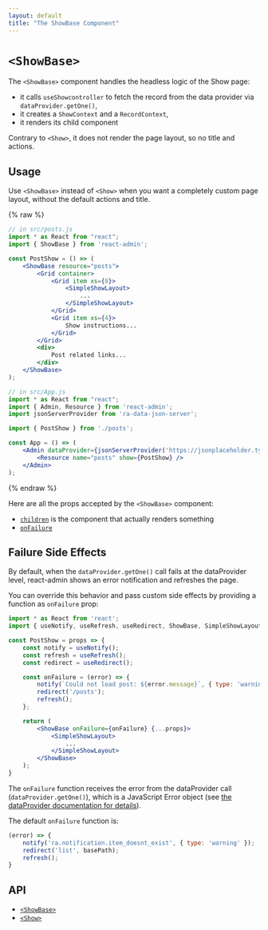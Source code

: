 ```yaml
---
layout: default
title: "The ShowBase Component"
---
```


# `<ShowBase>`

The `<ShowBase>` component handles the headless logic of the Show page:

- it calls `useShowcontroller` to fetch the record from the data provider via `dataProvider.getOne()`,
- it creates a `ShowContext` and a `RecordContext`,
- it renders its child component

Contrary to `<Show>`, it does not render the page layout, so no title and actions.

## Usage

Use `<ShowBase>` instead of `<Show>` when you want a completely custom page layout, without the default actions and title.

{% raw %}
```jsx
// in src/posts.js
import * as React from "react";
import { ShowBase } from 'react-admin';

const PostShow = () => (
    <ShowBase resource="posts">
        <Grid container>
            <Grid item xs={8}>
                <SimpleShowLayout>
                    ...
                </SimpleShowLayout>
            </Grid>
            <Grid item xs={4}>
                Show instructions...
            </Grid>
        </Grid>
        <div>
            Post related links...
        </div>
    </ShowBase>
);

// in src/App.js
import * as React from "react";
import { Admin, Resource } from 'react-admin';
import jsonServerProvider from 'ra-data-json-server';

import { PostShow } from './posts';

const App = () => (
    <Admin dataProvider={jsonServerProvider('https://jsonplaceholder.typicode.com')}>
        <Resource name="posts" show={PostShow} />
    </Admin>
);
```
{% endraw %}

Here are all the props accepted by the `<ShowBase>` component:

* [`children`](#layout) is the component that actually renders something
* [`onFailure`](#failure-side-effects)

## Failure Side Effects

By default, when the `dataProvider.getOne()` call fails at the dataProvider level, react-admin shows an error notification and  refreshes the page.

You can override this behavior and pass custom side effects by providing a function as `onFailure` prop:

```jsx
import * as React from 'react';
import { useNotify, useRefresh, useRedirect, ShowBase, SimpleShowLayout } from 'react-admin';

const PostShow = props => {
    const notify = useNotify();
    const refresh = useRefresh();
    const redirect = useRedirect();

    const onFailure = (error) => {
        notify(`Could not load post: ${error.message}`, { type: 'warning' });
        redirect('/posts');
        refresh();
    };

    return (
        <ShowBase onFailure={onFailure} {...props}>
            <SimpleShowLayout>
                ...
            </SimpleShowLayout>
        </ShowBase>
    );
}
```

The `onFailure` function receives the error from the dataProvider call (`dataProvider.getOne()`), which is a JavaScript Error object (see [the dataProvider documentation for details](./DataProviders.md#error-format)).

The default `onFailure` function is:

```jsx
(error) => {
    notify('ra.notification.item_doesnt_exist', { type: 'warning' });
    redirect('list', basePath);
    refresh();
}
```

## API

* [`<ShowBase>`]
* [`<Show>`]

[`<ShowBase>`]: https://github.com/marmelab/react-admin/blob/master/packages/ra-core/src/controller/details/ShowBase.tsx
[`<Show>`]: https://github.com/marmelab/react-admin/blob/master/packages/ra-ui-materialui/src/detail/Show.tsx
